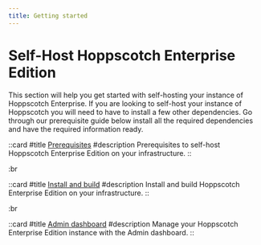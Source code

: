 ```yaml
---
title: Getting started
---
```


# Self-Host Hoppscotch Enterprise Edition

This section will help you get started with self-hosting your instance of Hoppscotch Enterprise. If you are looking to self-host your instance of Hoppscotch you will need to have to install a few other dependencies. Go through our prerequisite guide below install all the required dependencies and have the required information ready.

::card
#title
[Prerequisites](/documentation/self-host/enterprise-edition/prerequisites)
#description
Prerequisites to self-host Hoppscotch Enterprise Edition on your infrastructure.
::

:br

::card
#title
[Install and build](/documentation/self-host/enterprise-edition/install-and-build)
#description
Install and build Hoppscotch Enterprise Edition on your infrastructure.
::

:br

::card
#title
[Admin dashboard](/documentation/self-host/enterprise-edition/admin-dashboard)
#description
Manage your Hoppscotch Enterprise Edition instance with the Admin dashboard.
::
